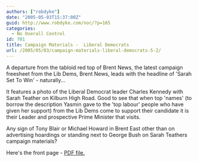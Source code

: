 ```yaml
---
authors: ["robdyke"]
date: "2005-05-03T15:37:00Z"
guid: http://www.robdyke.com/noc/?p=165
categories:
  - No Overall Control
id: 701
title: Campaign Materials -  Liberal Democrats
url: /2005/05/03/campaign-materials-liberal-democrats-5-2/
---
```

A departure from the tabloid red top of Brent News, the latest campaign freesheet from the Lib Dems, Brent News, leads with the headline of 'Sarah Set To Win' - naturally...

It features a photo of the Liberal Democrat leader Charles Kennedy with Sarah Teather on Kilburn High Road. Good to see that when top 'names' (to borrow the description Yasmin gave to the 'top labour' people who have given her support) from the Lib Dems come to support their candidate it is their Leader and prospective Prime Minister that visits.

Any sign of Tony Blair or Michael Howard in Brent East other than on advertising hoardings or standing next to George Bush on Sarah Teathers campaign materials?

Here's the front page - [PDF file.](http://www.comwifinet.com/becampaign/brentpeoplefrontpage.pdf)